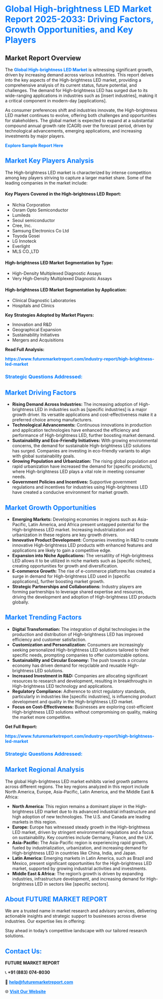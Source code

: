 <h1 style="color: #007BFF;">Global High-brightness LED Market Report 2025-2033: Driving Factors, Growth Opportunities, and Key Players</h1>

<section id="overview">
<h2>Market Report Overview</h2>
<p>The <a href="https://www.futuremarketreport.com/industry-report/high-brightness-led-market" style="color: #007BFF; text-decoration: none;"><strong>Global High-brightness LED Market</strong></a> is witnessing significant growth, driven by increasing demand across various industries. This report delves into the key aspects of the High-brightness LED market, providing a comprehensive analysis of its current status, future potential, and challenges. The demand for High-brightness LED has surged due to its wide-ranging applications in industries such as [insert industries], making it a critical component in modern-day [applications].</p>
<p>As consumer preferences shift and industries innovate, the High-brightness LED market continues to evolve, offering both challenges and opportunities for stakeholders. The global market is expected to expand at a substantial compound annual growth rate (CAGR) over the forecast period, driven by technological advancements, emerging applications, and increasing investments by major players.</p>
</section>

<section id="overview">
<p><a href="https://www.futuremarketreport.com/request-sample/reportId=28402" style="color: #007BFF; text-decoration: none;"><strong>Explore Sample Report Here</strong></a></p>
</section>

<section id="key-players">
<h2 style="color: #007BFF;">Market Key Players Analysis</h2>
<p>The High-brightness LED market is characterized by intense competition among key players striving to capture a larger market share. Some of the leading companies in the market include:</p>
<h4>Key Players Covered in the High-brightness LED Report:</h4>
<ul><li>Nichia Corporation</li><li>Osram Opto Semiconductor</li><li>Lumileds</li><li>Seoul semiconductor</li><li>Cree, Inc.</li><li>Samsung Electronics Co Ltd</li><li>Toyoda Gosei</li><li>LG Innoteck</li><li>Everlight</li><li>MLS CO.,LTD</li></ul>
<h4>High-brightness LED Market Segmentation by Type:</h4>
<ul><li>High-Density Multiplexed Diagnostic Assays</li><li>Very High-Density Multiplexed Diagnostic Assays</li></ul>

<h4>High-brightness LED Market Segmentation by Application:</h4>
<ul><li>Clinical Diagnostic Laboratories</li><li>Hospitals and Clinics</li></ul>
<p><strong>Key Strategies Adopted by Market Players:</strong></p>
<ul>
<li>Innovation and R&D</li>
<li>Geographical Expansion</li>
<li>Sustainability Initiatives</li>
<li>Mergers and Acquisitions</li>
</ul>
</section>

<section>
<p><strong>Read Full Analysis: </strong></p><a href="https://www.futuremarketreport.com/industry-report/high-brightness-led-market" style="color: #007BFF; text-decoration: none;"><strong>https://www.futuremarketreport.com/industry-report/high-brightness-led-market</strong></a>
<h3 style="color: #007BFF;">Strategic Questions Addressed:</h3>
</section>

<section id="driving-factors">
<h2 style="color: #007BFF;">Market Driving Factors</h2>
<ul>
<li><strong>Rising Demand Across Industries:</strong> The increasing adoption of High-brightness LED in industries such as [specific industries] is a major growth driver. Its versatile applications and cost-effectiveness make it a preferred choice among manufacturers.</li>
<li><strong>Technological Advancements:</strong> Continuous innovations in production and application technologies have enhanced the efficiency and performance of High-brightness LED, further boosting market demand.</li>
<li><strong>Sustainability and Eco-Friendly Initiatives:</strong> With growing environmental concerns, the demand for sustainable High-brightness LED solutions has surged. Companies are investing in eco-friendly variants to align with global sustainability goals.</li>
<li><strong>Growing Population and Urbanization:</strong> The rising global population and rapid urbanization have increased the demand for [specific products], where High-brightness LED plays a vital role in meeting consumer needs.</li>
<li><strong>Government Policies and Incentives:</strong> Supportive government regulations and incentives for industries using High-brightness LED have created a conducive environment for market growth.</li>
</ul>
</section>

<section id="growth-opportunities">
<h2 style="color: #007BFF;">Market Growth Opportunities</h2>
<ul>
<li><strong>Emerging Markets:</strong> Developing economies in regions such as Asia-Pacific, Latin America, and Africa present untapped potential for the High-brightness LED market. Increasing industrialization and urbanization in these regions are key growth drivers.</li>
<li><strong>Innovative Product Development:</strong> Companies investing in R&D to create innovative High-brightness LED products with enhanced features and applications are likely to gain a competitive edge.</li>
<li><strong>Expansion into Niche Applications:</strong> The versatility of High-brightness LED allows it to be utilized in niche markets such as [specific niches], creating opportunities for growth and diversification.</li>
<li><strong>E-commerce Growth:</strong> The rise of e-commerce platforms has created a surge in demand for High-brightness LED used in [specific applications], further boosting market growth.</li>
<li><strong>Strategic Partnerships and Collaborations:</strong> Industry players are forming partnerships to leverage shared expertise and resources, driving the development and adoption of High-brightness LED products globally.</li>
</ul>
</section>

<section id="trending-factors">
<h2 style="color: #007BFF;">Market Trending Factors</h2>
<ul>
<li><strong>Digital Transformation:</strong> The integration of digital technologies in the production and distribution of High-brightness LED has improved efficiency and customer satisfaction.</li>
<li><strong>Customization and Personalization:</strong> Consumers are increasingly seeking personalized High-brightness LED solutions tailored to their specific needs, prompting companies to offer customizable options.</li>
<li><strong>Sustainability and Circular Economy:</strong> The push towards a circular economy has driven demand for recyclable and reusable High-brightness LED solutions.</li>
<li><strong>Increased Investment in R&D:</strong> Companies are allocating significant resources to research and development, resulting in breakthroughs in High-brightness LED technology and applications.</li>
<li><strong>Regulatory Compliance:</strong> Adherence to strict regulatory standards, particularly in industries like [specific industries], is influencing product development and quality in the High-brightness LED market.</li>
<li><strong>Focus on Cost-Effectiveness:</strong> Businesses are exploring cost-efficient High-brightness LED solutions without compromising on quality, making the market more competitive.</li>
</ul>
</section>

<section>
<p><strong>Get Full Report: </strong></p><a href="https://www.futuremarketreport.com/industry-report/high-brightness-led-market" style="color: #007BFF; text-decoration: none;"><strong>https://www.futuremarketreport.com/industry-report/high-brightness-led-market</strong></a>
<h3 style="color: #007BFF;">Strategic Questions Addressed:</h3>
</section>


<section id="regional-analysis">
<h2 style="color: #007BFF;">Market Regional Analysis</h2>
<p>The global High-brightness LED market exhibits varied growth patterns across different regions. The key regions analyzed in this report include North America, Europe, Asia-Pacific, Latin America, and the Middle East & Africa:</p>
<ul>
<li><strong>North America:</strong> This region remains a dominant player in the High-brightness LED market due to its advanced industrial infrastructure and high adoption of new technologies. The U.S. and Canada are leading markets in this region.</li>
<li><strong>Europe:</strong> Europe has witnessed steady growth in the High-brightness LED market, driven by stringent environmental regulations and a focus on sustainability. Key countries include Germany, France, and the U.K.</li>
<li><strong>Asia-Pacific:</strong> The Asia-Pacific region is experiencing rapid growth, fueled by industrialization, urbanization, and increasing demand for High-brightness LED in countries like China, India, and Japan.</li>
<li><strong>Latin America:</strong> Emerging markets in Latin America, such as Brazil and Mexico, present significant opportunities for the High-brightness LED market, supported by growing industrial activities and investments.</li>
<li><strong>Middle East & Africa:</strong> The region’s growth is driven by expanding industries, infrastructure development, and increasing demand for High-brightness LED in sectors like [specific sectors].</li>
</ul>
</section>

<footer>
<h2 style="color: #007BFF;">About FUTURE MARKET REPORT</h2>
<p>We are a trusted name in market research and advisory services, delivering actionable insights and strategic support to businesses across diverse industries. Our expertise lies in offering:</p>

<p>Stay ahead in today’s competitive landscape with our tailored research solutions.</p>

<h2 style="color: #007BFF;">Contact Us:</h2>
<p><strong>FUTURE MARKET REPORT</strong></p>
<p>📞 <strong>+91 (883) 074-8030</strong></p>
<p>📧 <strong><a href="mailto:help@futuremarketreport.com" style="color: #007BFF;">help@futuremarketreport.com</a></strong></p>
<p>🌐 <strong><a href="https://www.futuremarketreport.com/" style="color: #007BFF;">Visit Our Website</a></strong></p>
</footer>